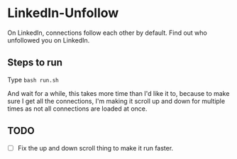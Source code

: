 # LinkedIn-Unfollow
On LinkedIn, connections follow each other by default. Find out who unfollowed you on LinkedIn. 

## Steps to run
Type `bash run.sh`


And wait for a while, this takes more time than I'd like it to, because to make sure I get all the connections, I'm making it scroll up and down for multiple times as not all connections are loaded at once.

## TODO
* [ ] Fix the up and down scroll thing to make it run faster.

